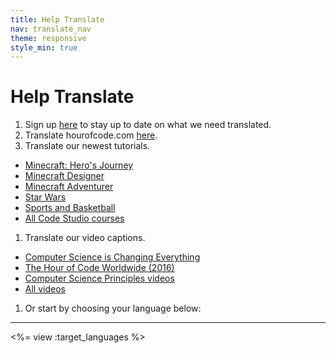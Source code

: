 ```yaml
---
title: Help Translate
nav: translate_nav
theme: responsive
style_min: true
---
```


# Help Translate
1. Sign up [here](http://eepurl.com/Im_In) to stay up to date on what we need translated.
1. Translate hourofcode.com [here](https://crowdin.com/project/hour-of-code).
1. Translate our newest tutorials.
  * [Minecraft: Hero's Journey](/translate/hero)
  * [Minecraft Designer](/translate/minecraft)
  * [Minecraft Adventurer](/translate/mc)
  * [Star Wars](/translate/starwars)
  * [Sports and Basketball](/translate/sports)
  * [All Code Studio courses](/translate/tutorials)
1. Translate our video captions.
  * [Computer Science is Changing Everything](https://www.amara.org/en/videos/atEXdPApYAO8/info/computer-science-is-changing-everything/)
  * [The Hour of Code Worldwide (2016)](https://www.amara.org/en/videos/mbBjcLLwypIT/info/hour-of-code-worldwide/)
  * [Computer Science Principles videos](#cspvideos)
  * [All videos](/translate/videos)
1. Or start by choosing your language below:

---

<%= view :target_languages %>
